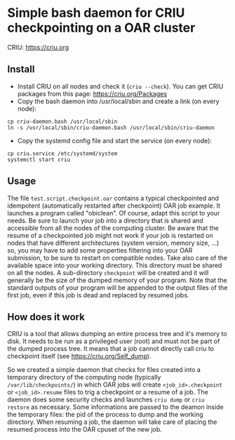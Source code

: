 Simple bash daemon for CRIU checkpointing on a OAR cluster
==========================================================

CRIU: https://criu.org

Install
-------

*  Install CRIU on all nodes and check it (`criu --check`). You can get CRIU 
   packages from this page: https://criu.org/Packages
*  Copy the bash daemon into /usr/local/sbin and create a link (on every node):
```
cp criu-daemon.bash /usr/local/sbin
ln -s /usr/local/sbin/criu-daemon.bash /usr/local/sbin/criu-daemon
```
*  Copy the systemd config file and start the service (on every node):
```
cp criu.service /etc/systemd/system
systemctl start criu
```

Usage
-----

The file `test.script.checkpoint.oar` contains a typical checkpointed and 
idempotent (automatically restarted after checkpoint) OAR job example. It 
launches a program called "obiclean". Of course, adapt this script to your
needs. Be sure to launch your job into a directory that is shared and accessible
from all the nodes of the computing cluster. 
Be aware that the resume of a checkpointed job might not work if your job is
restarted on nodes that have different architectures (system version, memory 
size, ...) so, you may have to add some properties filtering into your OAR 
submission, to be sure to restart on compatible nodes. Take also care of the 
available space into your working directory. This directory must be shared on 
all the nodes. A sub-directory `checkpoint` will be created and it will 
generally be the size of the dumped memory of your program.
Note that the standard outputs of your program will be appended to the output 
files of the first job, even if this job is dead and replaced by resumed jobs.

How does it work
----------------

CRIU is a tool that allows dumping an entire process tree and it's memory to 
disk. It needs to be run as a privileged user (root) and must not be part of 
the dumped process tree. It means that a job cannot directly call criu to 
checkpoint itself (see https://criu.org/Self_dump).

So we created a simple daemon that checks for files created into a temporary 
directory of the computing node (typically `/var/lib/checkpoints/`) in which 
OAR jobs will create `<job_id>.checkpoint` or `<job_id>.resume` files to trig
a checkpoint or a resume of a job. The daemon does some security checks and 
launches `criu dump` or `criu restore` as necessary. Some informations are passed
to the deamon inside the temporary files: the pid of the process to dump and the
working directory. When resuming a job, the daemon will take care of placing the
resumed process into the OAR cpuset of the new job.